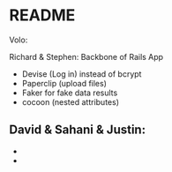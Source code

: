 # README

Volo:

Richard & Stephen: Backbone of Rails App
  - Devise (Log in) instead of bcrypt
  - Paperclip (upload files)
  - Faker for fake data results
  - cocoon (nested attributes)

David & Sahani & Justin:
  - 
  -
  -
